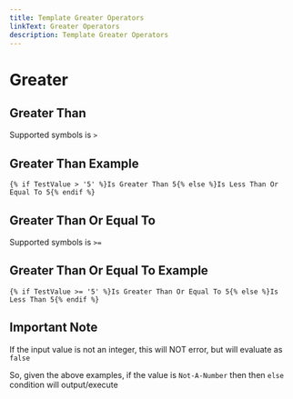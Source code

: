 ```yaml
---
title: Template Greater Operators
linkText: Greater Operators
description: Template Greater Operators
---
```


# Greater

## Greater Than

Supported symbols is `>`

## Greater Than Example

```text
{% if TestValue > '5' %}Is Greater Than 5{% else %}Is Less Than Or Equal To 5{% endif %}
```

## Greater Than Or Equal To

Supported symbols is `>=`

## Greater Than Or Equal To Example

```text
{% if TestValue >= '5' %}Is Greater Than Or Equal To 5{% else %}Is Less Than 5{% endif %}
```

## Important Note

If the input value is not an integer, this will NOT error, but will evaluate as `false`

So, given the above examples, if the value is `Not-A-Number` then then `else` condition will output/execute
